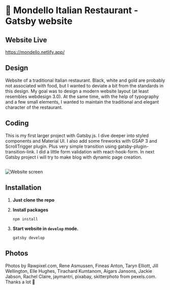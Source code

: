 # :pizza: Mondello Italian Restaurant - Gatsby website

## Website Live

https://mondello.netlify.app/

## Design

Website of a traditional Italian restaurant. Black, white and gold are probably not associated with food, but I wanted to deviate a bit from the standards in this design.
My goal was to design a modern website layout (at least resembles webdesign 3.0). At the same time, with the help of typography and a few small elements, I wanted to maintain the traditional and elegant character of the restaurant.

## Coding

This is my first larger project with Gatsby.js. I dive deeper into styled components and Material UI. I also add some fireworks with GSAP 3 and ScrollTrigger plugin. Plus very simple transition using gatsby-plugin-transition-link. I did a little form validation with react-hook-form. In next Gatsby project i will try to make blog with dynamic page creation.

##

![Website screen](https://raw.githubusercontent.com/cirocki/italian_restaurant_gatsby_website/master/src/img/screen/mondello-restaurant-website-homepage-screen.jpg)

## Installation

1. **Just clone the repo**

2. **Install packages**

   ```shell
   npm install

   ```

3. **Start website in `develop` mode.**

   ```shell
   gatsby develop

   ```

## Photos

Photos by Rawpixel.com, Rene Asmussen, Fineas Anton, Taryn Elliott, Jill Wellington, Elle Hughes, Tirachard Kumtanom, Aigars Jansons, Jackie Jabson, Rachel Claire, jaymantri, pixabay, skitterphoto from pexels.com. Thanks a lot 💜
